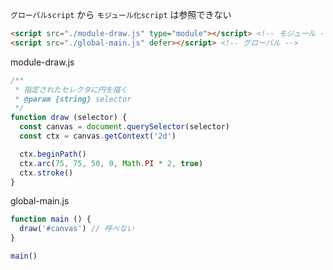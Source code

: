 `グローバルscript` から `モジュール化script` は参照できない

```html
<script src="./module-draw.js" type="module"></script> <!-- モジュール -->
<script src="./global-main.js" defer></script> <!-- グローバル -->
```

module-draw.js
```js
/**
 * 指定されたセレクタに円を描く
 * @param {string} selector
 */
function draw (selector) {
  const canvas = document.querySelector(selector)
  const ctx = canvas.getContext('2d')

  ctx.beginPath()
  ctx.arc(75, 75, 50, 0, Math.PI * 2, true)
  ctx.stroke()
}
```

global-main.js
```js
function main () {
  draw('#canvas') // 呼べない
}

main()
```
